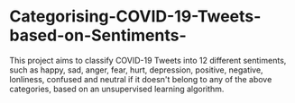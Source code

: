 # Categorising-COVID-19-Tweets-based-on-Sentiments-
This project aims to classify COVID-19 Tweets into 12 different sentiments, such as happy, sad, anger, fear, hurt, depression, positive, negative, lonliness, confused and neutral if it doesn't belong to any of the above categories, based on an unsupervised learning algorithm.
